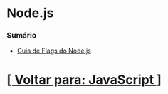 # Node.js

### Sumário

<!--
- Introdução ao Node.js
- Módulos Nativos (Core)
- Módulos Internos
- NPM (Node Package Manager)
- Boas Práticas na Hora de Dar Upgrade na Versão do Node.js
- `module`
-->
- [Guia de Flags do Node.js](./1-guia-flags-node-js/1-guia-flags-node-js.md)

# [[ Voltar para: JavaScript ]](../javascript.md)